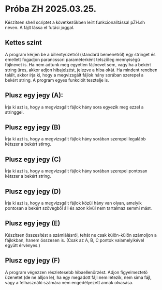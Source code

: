 # Próba ZH 2025.03.25.

Készítsen shell scriptet a következőkben leírt funkcionalitással pZH.sh néven. A fájlt lássa el futási joggal.

## Kettes szint

A program kérjen be a billentyűzetről (standard bemenetről) egy stringet és emellett fogadjon parancssori paraméterként tetszőleg mennyiségű fájlnevet is. Ha nem adtunk meg egyetlen fájlnevet sem, vagy ha a bekért string üres, akkor adjon hibajelzést, jelezve a hiba okát. Ha mindent rendben talált, akkor írja ki, hogy a megvizsgált fájlok hány sorában szerepel a bekért string. A program egyes funkcióit tesztelje is.


## Plusz egy jegy (A):

Írja ki azt is, hogy a megvizsgált fájlok hány sora egyezik meg ezzel a stringgel.

## Plusz egy jegy (B)

Írja ki azt is, hogy a megvizsgált fájlok hány sorában szerepel legalább kétszer a bekért stirng.

## Plusz egy jegy (C)

Írja ki azt is, hogy a megvizsgált fájlok hány sorában szerepel pontosan kétszer a bekért string.

## Plusz egy jegy (D)

Írja ki azt is, hogy a megvizsgált fájlok közül hány van olyan, amelyik pontosan a bekért szövegből áll és azon kívül nem tartalmaz semmi mást.

## Plusz egy jegy (E)

Készítsen összesítést a számlálásról, tehát ne csak külön-külön számoljon a fájlokban, hanem összesen is. (Csak az A, B, C pontok valamelyikével együtt érvényes.)

## Plusz egy jegy (F)

A program végezzen részletesebb hibaellenőrzést. Adjon figyelmeztető üzenetet (de ne álljon le), ha egy megadott fájl nem létezik, nem sima fájl, vagy a felhasználó számára nem engedélyezett annak olvasása.

